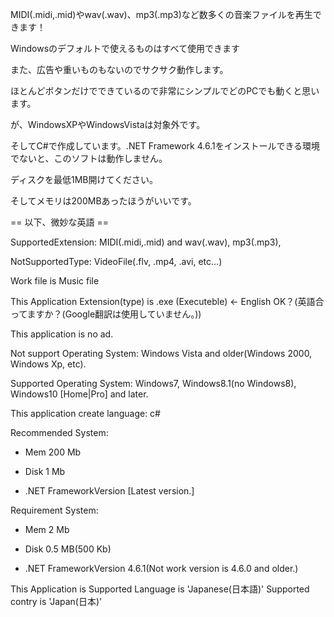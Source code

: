 MIDI(.midi,.mid)やwav(.wav)、mp3(.mp3)など数多くの音楽ファイルを再生できます！

Windowsのデフォルトで使えるものはすべて使用できます

また、広告や重いものもないのでサクサク動作します。

ほとんどボタンだけでできているので非常にシンプルでどのPCでも動くと思います。

が、WindowsXPやWindowsVistaは対象外です。

そしてC#で作成しています。.NET Framework 4.6.1をインストールできる環境でないと、このソフトは動作しません。

ディスクを最低1MB開けてください。

そしてメモリは200MBあったほうがいいです。


== 以下、微妙な英語 ==


SupportedExtension: MIDI(.midi,.mid) and wav(.wav), mp3(.mp3), 

NotSupportedType: VideoFile(.flv, .mp4, .avi, etc...)

Work file is Music file

This Application Extension(type) is .exe (Executeble) <- English OK？(英語合ってますか？(Google翻訳は使用していません。))

This application is no ad.

Not support Operating System: Windows Vista and older(Windows 2000, Windows Xp, etc).

Supported Operating System: Windows7, Windows8.1(no Windows8), Windows10 [Home|Pro] and later.

This application create language: c#

Recommended System:

 - Mem 200 Mb
 
 - Disk 1 Mb

 - .NET FrameworkVersion [Latest version.]
 
 
 Requirement System:

 - Mem 2 Mb
 
 - Disk 0.5 MB(500 Kb)
 
 - .NET FrameworkVersion 4.6.1(Not work version is 4.6.0 and older.)


This Application is Supported Language is 'Japanese(日本語)'
Supported contry is 'Japan(日本)'
